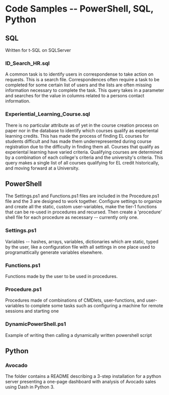 # Code Samples -- PowerShell, SQL, Python

## SQL
Written for t-SQL on SQLServer

### ID_Search_HR.sql
A common task is to identify users in correspondense to take action on requests. This is a search file. Correspondences often require a task to be completed for some certain list of users and the lists are often missing information necessary to complete the task. This query takes in a parameter and searches for the value in columns related to a persons contact information.

### Experiential_Learning_Course.sql
There is no particular attribute as of yet in the course creation process on paper nor in the database to identify which courses qualify as experiental learning credits. This has made the process of finding EL courses for students difficult and has made them underrepresented during course registration due to the difficulty in finding them all. Courses that qualify as experiental learning have varied criteria. Qualifying courses are determined by a combination of each college's criteria and the university's criteria. This query makes a single list of all courses qualifying for EL credit historically, and moving forward at a University.

## PowerShell
The Settings.ps1 and Functions.ps1 files are included in the Procedure.ps1 file and the 3 are designed to work together. Configure settings to organize and create all the static, custom user-variables, make the tier-1 functions that can be re-used in procedures and recursed. Then create a 'procedure' shell file for each procedure as necessary -- currently only one.

### Settings.ps1
Variables -- hashes, arrays, variables, dictionaries which are static, typed by the user, like a configuration file with all settings in one place used to programattically generate variables elsewhere.

### Functions.ps1
Functions made by the user to be used in procedures.

### Procedure.ps1
Procedures made of combinations of CMDlets, user-functions, and user-variables to complete some tasks such as configuring a machine for remote sessions and starting one

### DynamicPowerShell.ps1
Example of writing then calling a dynamically written powershell script

## Python

### Avocado
The folder contains a README describing a 3-step installation for a python server presenting a one-page dashboard with analysis of Avocado sales using Dash in Python 3.
